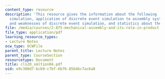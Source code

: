 ```yaml
---
content_type: resource
description: 'This resource gives the information about the following : discrete event
  simulation, application of discrete event simulation to assembly systems, strenghts
  and weaknesses of discrete event simulation, and statistics about the real systems.'
file: /media/courses/2-875-mechanical-assembly-and-its-role-in-product-development-fall-2004/e9c308d7bcb9c7bf6b7685b4bc7ac6a8_cls20_smltion04.pdf
file_type: application/pdf
learning_resource_types:
- Lecture Notes
ocw_type: OCWFile
parent_title: Lecture Notes
parent_type: CourseSection
resourcetype: Document
title: cls20_smltion04.pdf
uid: e9c308d7-bcb9-c7bf-6b76-85b4bc7ac6a8
---
```

